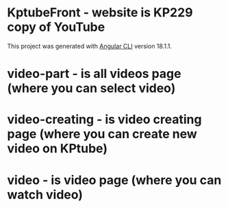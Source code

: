 # KptubeFront - website is KP229 copy of YouTube

This project was generated with [Angular CLI](https://github.com/angular/angular-cli) version 18.1.1.

# video-part - is all videos page (where you can select video)
# video-creating - is video creating page (where you can create new video on KPtube)
# video - is video page (where you can watch video)

[//]: # (## Development server)

[//]: # ()
[//]: # (Run `ng serve` for a dev server. Navigate to `http://localhost:4200/`. The application will automatically reload if you change any of the source files.)

[//]: # ()
[//]: # (## Code scaffolding)

[//]: # ()
[//]: # (Run `ng generate component component-name` to generate a new component. You can also use `ng generate directive|pipe|service|class|guard|interface|enum|module`.)

[//]: # ()
[//]: # (## Build)

[//]: # ()
[//]: # (Run `ng build` to build the project. The build artifacts will be stored in the `dist/` directory.)

[//]: # ()
[//]: # (## Running unit tests)

[//]: # ()
[//]: # (Run `ng test` to execute the unit tests via [Karma]&#40;https://karma-runner.github.io&#41;.)

[//]: # ()
[//]: # (## Running end-to-end tests)

[//]: # ()
[//]: # (Run `ng e2e` to execute the end-to-end tests via a platform of your choice. To use this command, you need to first add a package that implements end-to-end testing capabilities.)

[//]: # ()
[//]: # (## Further help)

[//]: # ()
[//]: # (To get more help on the Angular CLI use `ng help` or go check out the [Angular CLI Overview and Command Reference]&#40;https://angular.dev/tools/cli&#41; page.)
